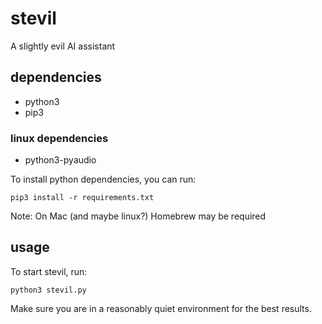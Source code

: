# stevil

A slightly evil AI assistant

## dependencies

- python3
- pip3

### linux dependencies

- python3-pyaudio

To install python dependencies, you can run:

```
pip3 install -r requirements.txt
```

Note: On Mac (and maybe linux?) Homebrew may be required

## usage

To start stevil, run:

```
python3 stevil.py
```

Make sure you are in a reasonably quiet environment for the best results.
